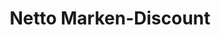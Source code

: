 ---
title: "Netto Marken-Discount"
url: /stralsund/netto-marken-discount-carl-heydemann-ring/
shop: Supermarkt
---